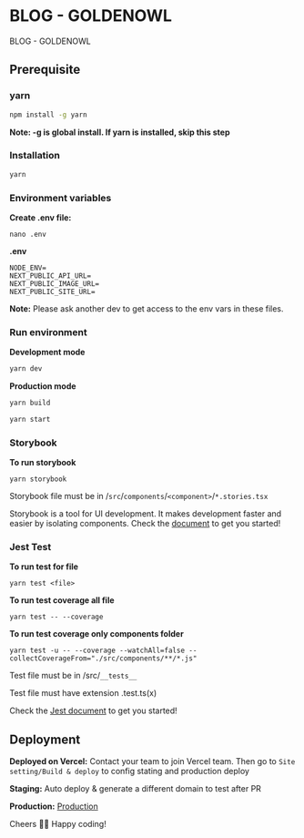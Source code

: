 # BLOG - GOLDENOWL

BLOG - GOLDENOWL

## Prerequisite

### yarn

```bash
npm install -g yarn
```

**Note: -g is global install. If yarn is installed, skip this step**

### Installation

```bash
yarn
```

### Environment variables

**Create .env file:**

```
nano .env
```

**.env**

```
NODE_ENV=
NEXT_PUBLIC_API_URL=
NEXT_PUBLIC_IMAGE_URL=
NEXT_PUBLIC_SITE_URL=
```

**Note:** Please ask another dev to get access to the env vars in these files.

### Run environment

**Development mode**

```bash
yarn dev
```

**Production mode**

```bash
yarn build
```

```bash
yarn start
```

### Storybook

**To run storybook**

```
yarn storybook
```

Storybook file must be in /`src`/`components`/`<component>`/`*.stories.tsx`

Storybook is a tool for UI development. It makes development faster and easier by isolating components.
Check the [document](https://storybook.js.org/docs/react/get-started/introduction) to get you started!

### Jest Test

**To run test for file**

```
yarn test <file>
```

**To run test coverage all file**

```
yarn test -- --coverage
```

**To run test coverage only components folder**

```
yarn test -u -- --coverage --watchAll=false --collectCoverageFrom="./src/components/**/*.js"
```

Test file must be in /src/`__tests__`

Test file must have extension .test.ts(x)

Check the [Jest document](https://jestjs.io/docs/getting-started) to get you started!

## Deployment

**Deployed on Vercel:**
Contact your team to join Vercel team. Then go to `Site setting/Build & deploy` to config stating and production deploy

**Staging:** Auto deploy & generate a different domain to test after PR

**Production:** [Production](https://blogowl.vercel.app//)

Cheers 🍺🍺
Happy coding!
